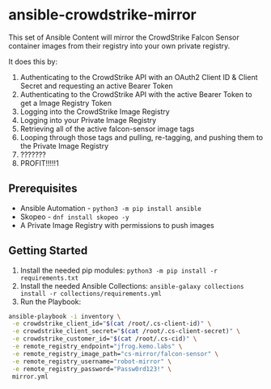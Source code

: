 # ansible-crowdstrike-mirror

This set of Ansible Content will mirror the CrowdStrike Falcon Sensor container images from their registry into your own private registry.

It does this by:

1. Authenticating to the CrowdStrike API with an OAuth2 Client ID & Client Secret and requesting an active Bearer Token
2. Authenticating to the CrowdStrike API with the active Bearer Token to get a Image Registry Token
3. Logging into the CrowdStrike Image Registry
4. Logging into your Private Image Registry
5. Retrieving all of the active falcon-sensor image tags
6. Looping through those tags and pulling, re-tagging, and pushing them to the Private Image Registry
7. ???????
8. PROFIT!!!!!1

## Prerequisites

- Ansible Automation - `python3 -m pip install ansible`
- Skopeo - `dnf install skopeo -y`
- A Private Image Registry with permissions to push images

## Getting Started

1. Install the needed pip modules: `python3 -m pip install -r requirements.txt`
2. Install the needed Ansible Collections: `ansible-galaxy collections install -r collections/requirements.yml`
3. Run the Playbook: 

```bash
ansible-playbook -i inventory \
 -e crowdstrike_client_id="$(cat /root/.cs-client-id)" \
 -e crowdstrike_client_secret="$(cat /root/.cs-client-secret)" \
 -e crowdstrike_customer_id="$(cat /root/.cs-cid)" \
 -e remote_registry_endpoint="jfrog.kemo.labs" \
 -e remote_registry_image_path="cs-mirror/falcon-sensor" \
 -e remote_registry_username="robot-mirror" \
 -e remote_registry_password="Passw0rd123!" \
 mirror.yml
```
